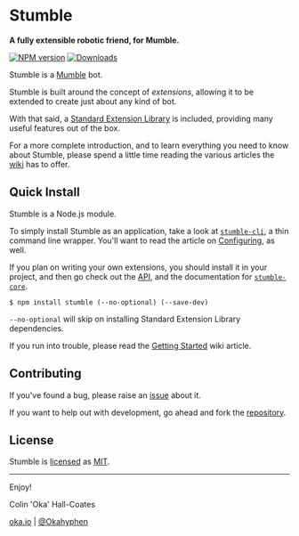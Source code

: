 # Stumble

**A fully extensible robotic friend, for Mumble.**

[![NPM version][npm-image]][npm-url] [![Downloads][npm-downloads]][npm-url]

Stumble is a [Mumble][mumble] bot.

Stumble is built around the concept of _extensions_, allowing it to be extended to create just about any kind of bot.

With that said, a [Standard Extension Library][sel] is included, providing many useful features out of the box.

For a more complete introduction, and to learn everything you need to know about Stumble, please spend a little time reading the various articles the [wiki][wiki] has to offer.

## Quick Install

Stumble is a Node.js module.

To simply install Stumble as an application, take a look at [`stumble-cli`][cli], a thin command line wrapper. You'll want to read the article on [Configuring][configuring], as well.

If you plan on writing your own extensions, you should install it in your project, and then go check out the [API][api], and the documentation for [`stumble-core`][stumble-core].

```shell
$ npm install stumble (--no-optional) (--save-dev)
```

`--no-optional` will skip on installing Standard Extension Library dependencies.

If you run into trouble, please read the [Getting Started][getting-started] wiki article.

## Contributing

If you've found a bug, please raise an [issue][issues] about it.

If you want to help out with development, go ahead and fork the [repository][repo].

## License

Stumble is [licensed][license] as [MIT][mit].

---

Enjoy!

Colin 'Oka' Hall-Coates

[oka.io](http://oka.io/) | [@Okahyphen](https://twitter.com/Okahyphen)

[repo]: https://github.com/Okahyphen/stumble
[cli]: https://github.com/Okahyphen/stumble-cli
[stumble-core]: https://github.com/Okahyphen/stumble-core

[issues]: https://github.com/Okahyphen/stumble/issues
[wiki]: https://github.com/Okahyphen/stumble/wiki

[sel]: https://github.com/Okahyphen/stumble/wiki/Standard-Extension-Library
[api]: https://github.com/Okahyphen/stumble/wiki/API
[getting-started]: https://github.com/Okahyphen/stumble/wiki/Getting-Started
[configuring]: https://github.com/Okahyphen/stumble/wiki/Configuring

[license]: https://raw.githubusercontent.com/Okahyphen/stumble/master/LICENSE

[mumble]: http://wiki.mumble.info/wiki/Main_Page
[mit]: http://opensource.org/licenses/MIT

[npm-url]: https://www.npmjs.com/package/stumble
[npm-image]: http://img.shields.io/npm/v/stumble.svg
[npm-downloads]: http://img.shields.io/npm/dm/stumble.svg
